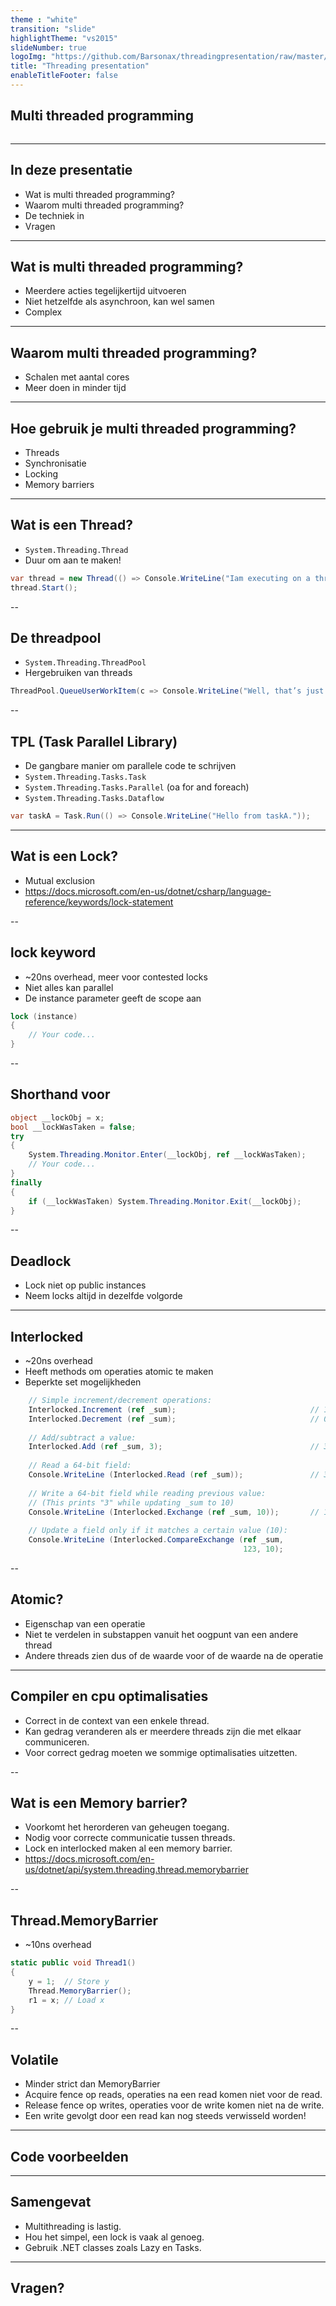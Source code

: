 ```yaml
---
theme : "white"
transition: "slide"
highlightTheme: "vs2015"
slideNumber: true
logoImg: "https://github.com/Barsonax/threadingpresentation/raw/master/images/threading.jpeg"
title: "Threading presentation"
enableTitleFooter: false
---
```


## Multi threaded programming

<a>
    <img style="border: unset; box-shadow: unset" data-src="https://github.com/Barsonax/threadingpresentation/raw/master/images/threading.jpeg">
</a>

---

## In deze presentatie
- Wat is multi threaded programming?
- Waarom multi threaded programming?
- De techniek in
- Vragen

---

## Wat is multi threaded programming?
- Meerdere acties tegelijkertijd uitvoeren
- Niet hetzelfde als asynchroon, kan wel samen
- Complex

---

## Waarom multi threaded programming?
- Schalen met aantal cores
- Meer doen in minder tijd

---

## Hoe gebruik je multi threaded programming?
- Threads
- Synchronisatie
- Locking
- Memory barriers

---

## Wat is een Thread?
- `System.Threading.Thread`
- Duur om aan te maken!
```csharp
var thread = new Thread(() => Console.WriteLine("Iam executing on a thread"));            
thread.Start();
```

--

## De threadpool
- `System.Threading.ThreadPool`
- Hergebruiken van threads
```csharp
ThreadPool.QueueUserWorkItem(c => Console.WriteLine("Well, that’s just lazy writing."));
```

--

## TPL (Task Parallel Library)
- De gangbare manier om parallele code te schrijven
- `System.Threading.Tasks.Task`
- `System.Threading.Tasks.Parallel` (oa for and foreach)
- `System.Threading.Tasks.Dataflow`
```csharp
var taskA = Task.Run(() => Console.WriteLine("Hello from taskA."));
```

---

## Wat is een Lock?
- Mutual exclusion
- https://docs.microsoft.com/en-us/dotnet/csharp/language-reference/keywords/lock-statement

--

## lock keyword
- ~20ns overhead, meer voor contested locks
- Niet alles kan parallel
- De instance parameter geeft de scope aan

```csharp
lock (instance)
{
    // Your code...
}
```

--

## Shorthand voor

```csharp
object __lockObj = x;
bool __lockWasTaken = false;
try
{
    System.Threading.Monitor.Enter(__lockObj, ref __lockWasTaken);
    // Your code...
}
finally
{
    if (__lockWasTaken) System.Threading.Monitor.Exit(__lockObj);
}
```

--

## Deadlock
- Lock niet op public instances
- Neem locks altijd in dezelfde volgorde

---

## Interlocked
- ~20ns overhead
- Heeft methods om operaties atomic te maken
- Beperkte set mogelijkheden

```csharp
    // Simple increment/decrement operations:
    Interlocked.Increment (ref _sum);                              // 1
    Interlocked.Decrement (ref _sum);                              // 0
 
    // Add/subtract a value:
    Interlocked.Add (ref _sum, 3);                                 // 3
 
    // Read a 64-bit field:
    Console.WriteLine (Interlocked.Read (ref _sum));               // 3
 
    // Write a 64-bit field while reading previous value:
    // (This prints "3" while updating _sum to 10)
    Console.WriteLine (Interlocked.Exchange (ref _sum, 10));       // 10
 
    // Update a field only if it matches a certain value (10):
    Console.WriteLine (Interlocked.CompareExchange (ref _sum,
                                                    123, 10);  
```

--

## Atomic?
- Eigenschap van een operatie
- Niet te verdelen in substappen vanuit het oogpunt van een andere thread
- Andere threads zien dus of de waarde voor of de waarde na de operatie

---

## Compiler en cpu optimalisaties
- Correct in de context van een enkele thread.
- Kan gedrag veranderen als er meerdere threads zijn die met elkaar communiceren.
- Voor correct gedrag moeten we sommige optimalisaties uitzetten.

--

## Wat is een Memory barrier?
- Voorkomt het herorderen van geheugen toegang.
- Nodig voor correcte communicatie tussen threads.
- Lock en interlocked maken al een memory barrier.
- https://docs.microsoft.com/en-us/dotnet/api/system.threading.thread.memorybarrier

--

## Thread.MemoryBarrier
- ~10ns overhead

```csharp
static public void Thread1()
{
    y = 1;  // Store y
    Thread.MemoryBarrier();
    r1 = x; // Load x            
}
```

--

## Volatile
- Minder strict dan MemoryBarrier
- Acquire fence op reads, operaties na een read komen niet voor de read.
- Release fence op writes, operaties voor de write komen niet na de write.
- Een write gevolgt door een read kan nog steeds verwisseld worden!

---

## Code voorbeelden

---

## Samengevat
- Multithreading is lastig.
- Hou het simpel, een lock is vaak al genoeg.
- Gebruik .NET classes zoals Lazy en Tasks.

---

## Vragen?